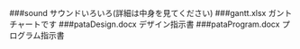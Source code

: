 ###sound
サウンドいろいろ(詳細は中身を見てください)
###gantt.xlsx
ガントチャートです
###pataDesign.docx
デザイン指示書
###pataProgram.docx
プログラム指示書
